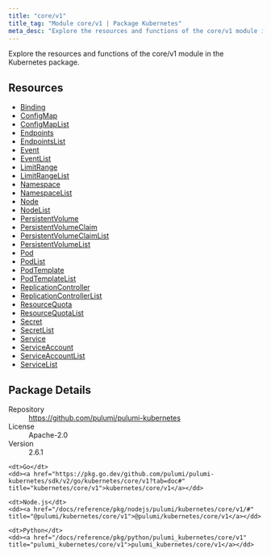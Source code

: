 ```yaml
---
title: "core/v1"
title_tag: "Module core/v1 | Package Kubernetes"
meta_desc: "Explore the resources and functions of the core/v1 module in the Kubernetes package."
---
```


<!-- WARNING: this file was generated by Pulumi Docs Generator. -->
<!-- Do not edit by hand unless you're certain you know what you are doing! -->

Explore the resources and functions of the core/v1 module in the Kubernetes package.

<h2 id="resources">Resources</h2>
<ul class="api">
    <li><a href="binding" title="Binding"><span class="symbol resource"></span>Binding</a></li>
    <li><a href="configmap" title="ConfigMap"><span class="symbol resource"></span>ConfigMap</a></li>
    <li><a href="configmaplist" title="ConfigMapList"><span class="symbol resource"></span>ConfigMapList</a></li>
    <li><a href="endpoints" title="Endpoints"><span class="symbol resource"></span>Endpoints</a></li>
    <li><a href="endpointslist" title="EndpointsList"><span class="symbol resource"></span>EndpointsList</a></li>
    <li><a href="event" title="Event"><span class="symbol resource"></span>Event</a></li>
    <li><a href="eventlist" title="EventList"><span class="symbol resource"></span>EventList</a></li>
    <li><a href="limitrange" title="LimitRange"><span class="symbol resource"></span>LimitRange</a></li>
    <li><a href="limitrangelist" title="LimitRangeList"><span class="symbol resource"></span>LimitRangeList</a></li>
    <li><a href="namespace" title="Namespace"><span class="symbol resource"></span>Namespace</a></li>
    <li><a href="namespacelist" title="NamespaceList"><span class="symbol resource"></span>NamespaceList</a></li>
    <li><a href="node" title="Node"><span class="symbol resource"></span>Node</a></li>
    <li><a href="nodelist" title="NodeList"><span class="symbol resource"></span>NodeList</a></li>
    <li><a href="persistentvolume" title="PersistentVolume"><span class="symbol resource"></span>PersistentVolume</a></li>
    <li><a href="persistentvolumeclaim" title="PersistentVolumeClaim"><span class="symbol resource"></span>PersistentVolumeClaim</a></li>
    <li><a href="persistentvolumeclaimlist" title="PersistentVolumeClaimList"><span class="symbol resource"></span>PersistentVolumeClaimList</a></li>
    <li><a href="persistentvolumelist" title="PersistentVolumeList"><span class="symbol resource"></span>PersistentVolumeList</a></li>
    <li><a href="pod" title="Pod"><span class="symbol resource"></span>Pod</a></li>
    <li><a href="podlist" title="PodList"><span class="symbol resource"></span>PodList</a></li>
    <li><a href="podtemplate" title="PodTemplate"><span class="symbol resource"></span>PodTemplate</a></li>
    <li><a href="podtemplatelist" title="PodTemplateList"><span class="symbol resource"></span>PodTemplateList</a></li>
    <li><a href="replicationcontroller" title="ReplicationController"><span class="symbol resource"></span>ReplicationController</a></li>
    <li><a href="replicationcontrollerlist" title="ReplicationControllerList"><span class="symbol resource"></span>ReplicationControllerList</a></li>
    <li><a href="resourcequota" title="ResourceQuota"><span class="symbol resource"></span>ResourceQuota</a></li>
    <li><a href="resourcequotalist" title="ResourceQuotaList"><span class="symbol resource"></span>ResourceQuotaList</a></li>
    <li><a href="secret" title="Secret"><span class="symbol resource"></span>Secret</a></li>
    <li><a href="secretlist" title="SecretList"><span class="symbol resource"></span>SecretList</a></li>
    <li><a href="service" title="Service"><span class="symbol resource"></span>Service</a></li>
    <li><a href="serviceaccount" title="ServiceAccount"><span class="symbol resource"></span>ServiceAccount</a></li>
    <li><a href="serviceaccountlist" title="ServiceAccountList"><span class="symbol resource"></span>ServiceAccountList</a></li>
    <li><a href="servicelist" title="ServiceList"><span class="symbol resource"></span>ServiceList</a></li>
</ul>

<h2 id="package-details">Package Details</h2>
<dl class="package-details">
	<dt>Repository</dt>
	<dd><a href="https://github.com/pulumi/pulumi-kubernetes">https://github.com/pulumi/pulumi-kubernetes</a></dd>
	<dt>License</dt>
	<dd>Apache-2.0</dd>
	<dt>Version</dt>
	<dd>2.6.1</dd>
</dl>



<dl class="tabular">

    <dt>Go</dt>
    <dd><a href="https://pkg.go.dev/github.com/pulumi/pulumi-kubernetes/sdk/v2/go/kubernetes/core/v1?tab=doc#" title="kubernetes/core/v1">kubernetes/core/v1</a></dd>

    <dt>Node.js</dt>
    <dd><a href="/docs/reference/pkg/nodejs/pulumi/kubernetes/core/v1/#" title="@pulumi/kubernetes/core/v1">@pulumi/kubernetes/core/v1</a></dd>

    <dt>Python</dt>
    <dd><a href="/docs/reference/pkg/python/pulumi_kubernetes/core/v1" title="pulumi_kubernetes/core/v1">pulumi_kubernetes/core/v1</a></dd>

</dl>

